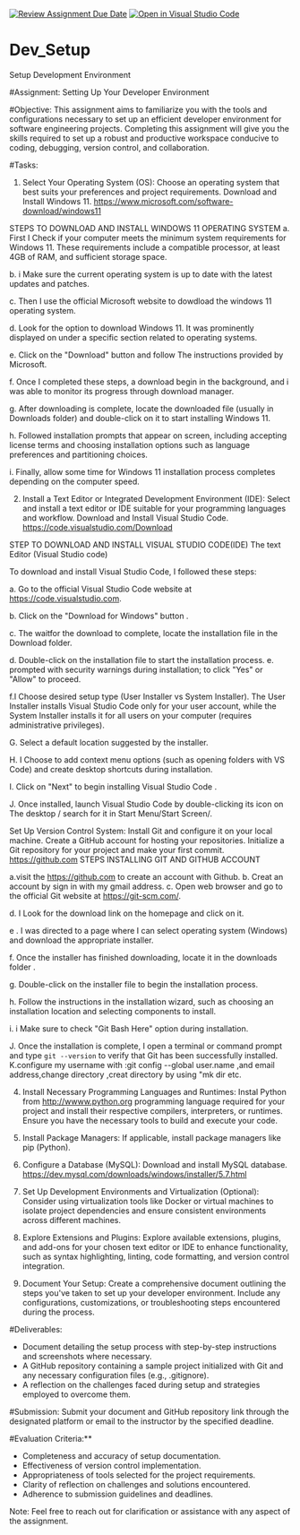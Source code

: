 [![Review Assignment Due Date](https://classroom.github.com/assets/deadline-readme-button-22041afd0340ce965d47ae6ef1cefeee28c7c493a6346c4f15d667ab976d596c.svg)](https://classroom.github.com/a/vbnbTt5m)
[![Open in Visual Studio Code](https://classroom.github.com/assets/open-in-vscode-2e0aaae1b6195c2367325f4f02e2d04e9abb55f0b24a779b69b11b9e10269abc.svg)](https://classroom.github.com/online_ide?assignment_repo_id=15281843&assignment_repo_type=AssignmentRepo)
# Dev_Setup
Setup Development Environment

#Assignment: Setting Up Your Developer Environment

#Objective:
This assignment aims to familiarize you with the tools and configurations necessary to set up an efficient developer environment for software engineering projects. Completing this assignment will give you the skills required to set up a robust and productive workspace conducive to coding, debugging, version control, and collaboration.

#Tasks:

1. Select Your Operating System (OS):
   Choose an operating system that best suits your preferences and project requirements. Download and Install Windows 11. https://www.microsoft.com/software-download/windows11

STEPS TO DOWNLOAD AND INSTALL WINDOWS 11 OPERATING SYSTEM
a. First I  Check if your computer meets the minimum system requirements for Windows 11. These requirements include a compatible processor, at least 4GB of RAM, and sufficient storage space.

b. i Make sure the current operating system is up to date with the latest updates and patches.

c. Then I use the official Microsoft website to dowdload the windows 11 operating system.

d. Look for the option to download Windows 11. It was   prominently displayed on  under a specific section related to operating systems.

e.  Click on the "Download" button and follow The instructions provided by Microsoft.

f. Once I completed these steps, a download  begin in the background, and i was  able to monitor its progress through  download manager.

g. After downloading is complete, locate the downloaded file (usually in  Downloads folder) and double-click on it to start installing Windows 11.

h. Followed  installation prompts that appear on screen, including accepting license terms and choosing installation options such as language preferences and partitioning choices.

i. Finally, allow some time for Windows 11 installation process completes depending on the computer speed.


2. Install a Text Editor or Integrated Development Environment (IDE):
   Select and install a text editor or IDE suitable for your programming languages and workflow. Download and Install Visual Studio Code. https://code.visualstudio.com/Download

STEP TO DOWNLOAD AND INSTALL VISUAL STUDIO CODE(IDE)
The text Editor (Visual Studio code)

To download and install Visual Studio Code, I followed these steps:

a. Go to the official Visual Studio Code website at https://code.visualstudio.com.

b. Click on the "Download for Windows" button .

c. The waitfor  the download to complete, locate the installation file in the  Download folder.

d. Double-click on the installation file to start the installation process.
e.  prompted with security warnings during installation; to  click "Yes" or "Allow" to proceed.

f.I  Choose  desired setup type (User Installer vs System Installer). The User Installer installs Visual Studio Code only for your user account, while the System Installer installs it for all users on your computer (requires administrative privileges).

G. Select a  default location suggested by the installer.

H.  I Choose  to add context menu options (such as opening folders with VS Code) and create desktop shortcuts during installation.

I. Click on "Next" to begin installing Visual Studio Code .

J. Once installed, launch Visual Studio Code by double-clicking its icon on The desktop / search for it in  Start Menu/Start Screen/.




Set Up Version Control System:
   Install Git and configure it on your local machine. Create a GitHub account for hosting your repositories. Initialize a Git repository for your project and make your first commit. https://github.com
STEPS INSTALLING GIT AND GITHUB ACCOUNT

a.visit the https://github.com to create an account with Github.
b. Creat an account by sign in  with my gmail address.
c. Open  web browser and go to the official Git website at https://git-scm.com/.

d.  I Look for the download link on the homepage and click on it.

e . I was  directed to a page where I can select operating system (Windows) and download the appropriate installer.

f. Once the installer has finished downloading, locate it in the  downloads folder .

g. Double-click on the installer file to begin the installation process.

h. Follow the instructions in the installation wizard, such as choosing an installation location and selecting components to install.

i. i Make sure to check "Git Bash Here" option during installation.

J. Once the installation is complete,  I open a terminal or command prompt and type `git --version` to verify that Git has been successfully installed.
K.configure my username with :git config --global user.name ,and email address,change directory ,creat directory by using "mk dir etc.





4. Install Necessary Programming Languages and Runtimes:
  Instal Python from http://wwww.python.org programming language required for your project and install their respective compilers, interpreters, or runtimes. Ensure you have the necessary tools to build and execute your code.

5. Install Package Managers:
   If applicable, install package managers like pip (Python).

6. Configure a Database (MySQL):
   Download and install MySQL database. https://dev.mysql.com/downloads/windows/installer/5.7.html

7. Set Up Development Environments and Virtualization (Optional):
   Consider using virtualization tools like Docker or virtual machines to isolate project dependencies and ensure consistent environments across different machines.

8. Explore Extensions and Plugins:
   Explore available extensions, plugins, and add-ons for your chosen text editor or IDE to enhance functionality, such as syntax highlighting, linting, code formatting, and version control integration.

9. Document Your Setup:
    Create a comprehensive document outlining the steps you've taken to set up your developer environment. Include any configurations, customizations, or troubleshooting steps encountered during the process. 

#Deliverables:
- Document detailing the setup process with step-by-step instructions and screenshots where necessary.
- A GitHub repository containing a sample project initialized with Git and any necessary configuration files (e.g., .gitignore).
- A reflection on the challenges faced during setup and strategies employed to overcome them.

#Submission:
Submit your document and GitHub repository link through the designated platform or email to the instructor by the specified deadline.

#Evaluation Criteria:**
- Completeness and accuracy of setup documentation.
- Effectiveness of version control implementation.
- Appropriateness of tools selected for the project requirements.
- Clarity of reflection on challenges and solutions encountered.
- Adherence to submission guidelines and deadlines.

Note: Feel free to reach out for clarification or assistance with any aspect of the assignment.
